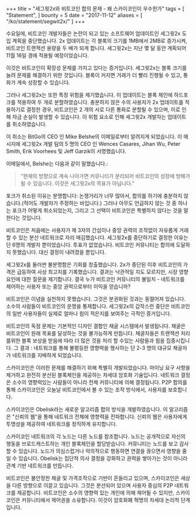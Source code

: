 +++
title = "세그윗2x와 비트코인 합의 문제 - 왜 스카이코인이 우수한가"
tags = [
    "Statement",
]
bounty = 5
date = "2017-11-12"
aliases = [
	"/ko/statement/segwit2x/"
]
+++

수요일에, 비트코인 개발자들은 논란이 되고 있는 소프트웨어 업데이트인 세그윗2x 도입 계획을 중단했습니다. 2x 업데이트는 각 블록의 크기를 1MB에서 2MB로 증가시켜, 비트코인 트랜잭션 용량을 두 배가 되게 합니다. 세그윗2x는 지난 몇 달 동안 계획되어 11월 16일 경에 적용될 예정이었습니다.

이것은 비트코인이 확장성 문제를 가지고 있다는 증거입니다. 세그윗2x는 블록 크기를 늘려 문제를 해결하기 위한 것입니다. 블록이 커지면 거래가 더 빨리 진행될 수 있고, 통화가 계속 성장할 수 있습니다.

그러나 세그윗2x는 또한 특정 위험을 제기했습니다. 이 업데이트는 블록 체인에 하드포크를 적용하여 두 개로 분할하였습니다. 충분하지 않은 수의 사용자가 2x 업데이트를 적용하기로 결정한 경우, 비트코인은 2 개의 서로 다른 통화로 분할될 수 있으며, 이로 인해 자금 손실이 발생할 수 있습니다. 이 위험 요소로 인해 세그윗2x 개발자는 업데이트를 취소하였습니다.

이 취소는 BitGo의 CEO 인 Mike Belshe의 이메일로부터 알려지게 되었습니다. 이 메시지에 세그윗2x 개발 팀의 5 명의 CEO 인 Wences Casares, Jihan Wu, Peter Smith, Erik Voorhees 및 Jeff Garzik이 서명했습니다.

이메일에서, Belshe는 다음과 같이 말했습니다.:

>"현재의 방향으로 계속 나아가면 커뮤니티가 분리되어 비트코인의 성장에 방해가 될 수 있습니다. 이것은 세그윗2x의 목표가 아닙니다."

포크가 취소된 이유는 분명합니다: 논쟁거리가 너무 많아서, 합의를 하기에 충분하지 않습니다.(적어도 개발자가 주장하는 바입니다.) 그러나 아무도 언급하지 않는 것 중 하나는 포크가 어떻게 취소되었는지, 그리고 그 선택이 비트코인은 특별하지 않다는 것을 말한다는 것입니다.

비트코인은 처음에는 사용자가 제 3자의 간섭이나 중앙 권력의 조작없이 자유롭게 거래할 수 있는 분산 네트워크로 자리 매김했습니다. 세그윗2x를 중단하기로 결정한 이유는 단 6명의 개발자 뿐이었습니다. 투표가 없었습니다. 비트코인 커뮤니티는 합의에 도달하지 못했습니다. 대신 결정이 내려졌을 뿐입니다.

세그윗2x를 둘러싼 불분명함은 기회를 창출했습니다. 2x가 중단된 이후 비트코인의 가격은 급등하여 사상 최고치를 기록했습니다. 결과는 낙관적일 지도 모르지만, 시장 영향 요인에 대한 질문을 제기합니다. 결국 누가 비트코인 커뮤니티의 불일치 - 네트워크를 제어하는 사용자 또는 중앙 권력으로부터 이익을 얻습니까?

비트코인은 이념을 실천하지 못했습니다. 그것은 분권화된 것과는 동떨어져 있습니다. 소수의 사람들이 비트코인의 운명을 통제합니다. 세그윗2x의 갑작스런 중단은 비트코인의 일반 사용자들이 실제로 얼마나 힘이 적은지를 보여주는 극적인 증거입니다.

비트코인의 독점 문제는 기본적인 디자인 결함인 채굴 시스템에서 발생됩니다. 채굴은 비트코인이 원래 목표를 달성하는 것을 불가능하게 만듭니다. 채굴자들은 트랜잭션 처리를위한 블록 보상을 받음에 따라 더 많은 것을 처리 할 수있는 사람들과 힘을 집중시킵니다. 그 결과 : 네트워크를 통해 불평등한 영향력을 행사하는 단 2-3 명의 대규모 채굴자가 네트워크를 지배하게 되었습니다.

스카이코인은 이러한 문제를 해결하기 위해 특별히 개발되었습니다. 마이닝 요구 사항을 제거하고 완전히 분산된 블록체인을 제공하는 차세대 암호화 기술입니다. 네트워크 결정은 소수의 영향력있는 사람들이 아니라 전체 커뮤니티에 의해 결정됩니다. P2P 합의를 통해 스카이코인은 오늘날 비트코인에서 볼 수 있는 조작 방식에서, 사용자를 보호합니다.

스카이코인은 Obelisk라는 새로운 알고리즘 합의 방식을 개발하였습니다. 이 알고리즘은 "신뢰의 웹"을 통해 네트워크 전체에 영향력을 전파합니다. 신뢰의 웹은 사용자에게 투명성을 제공하여 네트워크를 정직하게 유지합니다.

스카이코인 네트워크의 각 노드는 다른 노드를 참조합니다. 노드는 공개적으로 자신의 행동을 브로드캐스트하는 개인 블록체인을 할당받습니다. 커뮤니티는 노드를 보고 감사할 수 있습니다. 노드가 의심스럽거나 악의적으로 행동하면 연결을 끊으면서 영향을 줄일 수 있습니다. Obelisk는 집단적 의사 결정을 강화하고 권력을 쌓아가는 것이 아니라 관계 기반 네트워크를 만듭니다.

비트코인은 불안정한 채굴 및 가격조작으로 기반이 흔들리고 있으며, 스카이코인은 세상을 다른 방향으로 이끌고 있습니다. 그것은 분산되어 있으며 사용자 중심의 P2P 네트워크를 제공합니다. 비트코인은 소수의 영향력 있는 개인에 의해 제어될 수 있지만, 스카이코인은 커뮤니티에서 제어권을 소유합니다. 이것이 암호화폐 혁명의 차세대 논리적 단계입니다.
